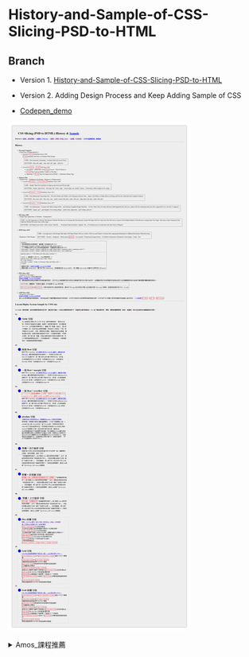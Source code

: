 # History-and-Sample-of-CSS-Slicing-PSD-to-HTML

## Branch

* Version 1. [History-and-Sample-of-CSS-Slicing-PSD-to-HTML](https://github.com/johch3n611u/History-and-Sample-of-CSS-Slicing-PSD-to-HTML)

* Version 2. Adding Design Process and Keep Adding Sample of CSS

* [Codepen_demo](https://codepen.io/johch3n611u/full/zYGjxvg)

![IMAGE](https://github.com/johch3n611u/History-and-Sample-of-CSS-Slicing-PSD-to-HTML/blob/master/img/index.png?raw=true)

<details>
<summary>Amos_課程推薦</summary>

### 課程費用（可分期/有名額限制請把握）

第一次上Amos的HTML課程  $19,800 / 開發票$20,790（含終生切板問題顧問協助、含無限制的加碼課程內容）

之前上過Amos的HTML課程  $9,800 / 開發票$10,290 (此費用算進階實務內容及code review費用)

採用一次付清者一律享優惠折扣！

（以上價格可分期，分期限名額，欲報名者請把握機會）

### 課程目標

1.課程完成時至少實際切過五次不同技巧的網頁版面

2.課程結束時，切出來的版面至少被Amos檢討過三個版

3.學會並理解切版的思考流程與規劃實務

4.學會切版的各式實務技巧

5.深入了解且清楚 CSS 的各項重要觀念

6.了解 HTML 的撰寫與實際應用方式

7.了解實作與驗證的方式，不再道聽塗說網頁中的錯誤資訊

### 上課方式

1.使用「ZOOM 會議軟體」做線上教學跟講解，Amos 開視訊，學員不用開視訊，但可語音通話或文字發問。

### 課程大綱：四大主軸規劃

#### 一、網頁基礎入門 & 實務

          1.用白話文快速了解HTML

          2.HTML語意及其用途

          3.HTML語法規則

          4.CSS原理及用途

          5.CSS語法

          6.CSS選取器入門

          7.CSS優先權

          8.CSS盒模型詳解

          9.CSS定位詳解

        10.CSS定位應用

        11.float與Clear排版原理

        12.float實務應用

        13.Flex特性

        14.Flex排版

        15.溢位處理

        16.CSS選取器進階

        17.CSS選取器實務應用

        18.添加class或應用結構選取

#### 二、網頁排版實作 & 檢討示範

        1.各式選單製作實務與原理

        2.基礎版型切板實做與檢討

        3.特殊作用版型切板實做與檢討

        4.破格式版面切板實做與檢討(視狀況決定是否結訓後服務)

        5.入口網站切板實做與檢討(視狀況決定是否結訓後服務)

        6.活動網站切板實做與檢討(視狀況決定是否結訓後服務)

#### 三、專案實務 & 技巧

        1.網頁模組化基礎

        2.網頁 CSS 撰寫方式與目的

        3.網頁模組撰寫技巧

        4.切板分析

        5.切板實務技巧

        6.切板前置作業

        7.入口網站處理方式

        8.活動網站處理方式

#### 四、大量的 Code review

        1.個人作業即時的檢討

        2.他人作業即時檢討的觀看與經驗學習

        3.作業檢討過程中的實務技巧學習

</details>